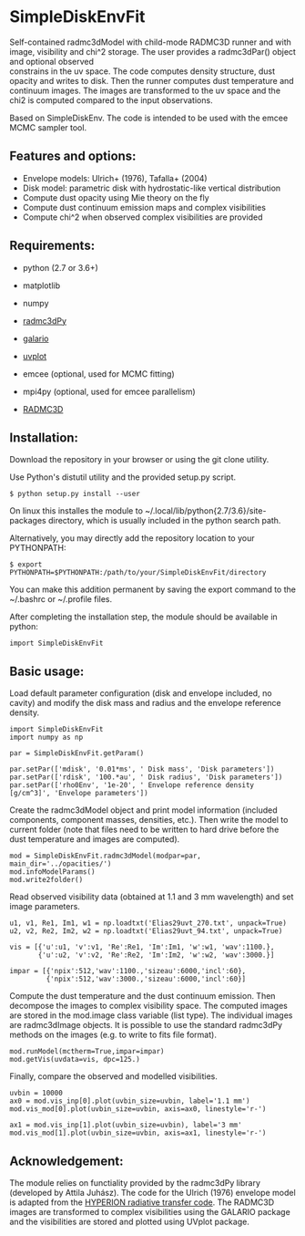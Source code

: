 SimpleDiskEnvFit
================

Self-contained radmc3dModel with child-mode RADMC3D runner and with 
image, visibility and chi^2 storage.
The user provides a radmc3dPar() object and optional observed     
constrains in the uv space. The code computes density structure, 
dust opacity and writes to disk. Then the runner computes dust 
temperature and continuum images. The images are transformed to the 
uv space and the chi2 is computed compared to the input observations.

Based on SimpleDiskEnv. The code is intended to be used with the 
emcee MCMC sampler tool.

Features and options:
--------------------

- Envelope models: Ulrich+ (1976), Tafalla+ (2004) 
- Disk model: parametric disk with hydrostatic-like vertical distribution
- Compute dust opacity using Mie theory on the fly
- Compute dust continuum emission maps and complex visibilities
- Compute chi^2 when observed complex visibilities are provided

 
Requirements:
------------

- python (2.7 or 3.6+)
- matplotlib
- numpy
- [radmc3dPy](https://www.ast.cam.ac.uk/~juhasz/radmc3dPyDoc)
- [galario](https://github.com/mtazzari/galario) 
- [uvplot](https://github.com/mtazzari/uvplot)
- emcee (optional, used for MCMC fitting)
- mpi4py (optional, used for emcee parallelism)

- [RADMC3D](http://www.ita.uni-heidelberg.de/~dullemond/software/radmc-3d)


Installation:
------------

Download the repository in your browser or using the git clone utility.

Use Python's distutil utility and the provided setup.py script. 

```
$ python setup.py install --user
```

On linux this 
installes the module to ~/.local/lib/python{2.7/3.6}/site-packages directory, 
which is usually included in the python search path.

Alternatively, you may directly add the repository location to your PYTHONPATH:

```
$ export PYTHONPATH=$PYTHONPATH:/path/to/your/SimpleDiskEnvFit/directory
```
You can make this addition permanent by saving the export command to the 
~/.bashrc or ~/.profile files.

After completing the installation step, the module should be available in python:

```
import SimpleDiskEnvFit
```

Basic usage:
-----------

Load default parameter configuration (disk and envelope included, no cavity) and 
modify the disk mass and radius and the envelope reference density.
```
import SimpleDiskEnvFit
import numpy as np

par = SimpleDiskEnvFit.getParam()

par.setPar(['mdisk', '0.01*ms', ' Disk mass', 'Disk parameters'])
par.setPar(['rdisk', '100.*au', ' Disk radius', 'Disk parameters'])
par.setPar(['rho0Env', '1e-20', ' Envelope reference density [g/cm^3]', 'Envelope parameters'])
```

Create the radmc3dModel object and print model information (included components, 
component masses, densities, etc.). Then write the model to current folder (note 
that files need to be written to hard drive before the dust temperature and 
images are computed).
```
mod = SimpleDiskEnvFit.radmc3dModel(modpar=par, main_dir='../opacities/')
mod.infoModelParams()
mod.write2folder()
```

Read observed visibility data (obtained at 1.1 and 3 mm wavelength) and set 
image parameters.
```
u1, v1, Re1, Im1, w1 = np.loadtxt('Elias29uvt_270.txt', unpack=True)
u2, v2, Re2, Im2, w2 = np.loadtxt('Elias29uvt_94.txt', unpack=True)

vis = [{'u':u1, 'v':v1, 'Re':Re1, 'Im':Im1, 'w':w1, 'wav':1100.},
       {'u':u2, 'v':v2, 'Re':Re2, 'Im':Im2, 'w':w2, 'wav':3000.}]
           
impar = [{'npix':512,'wav':1100.,'sizeau':6000,'incl':60},
         {'npix':512,'wav':3000.,'sizeau':6000,'incl':60}]
```

Compute the dust temperature and the dust continuum emission. Then decompose the 
images to complex visibility space. The computed images are stored in the mod.image 
class variable (list type). The individual images are radmc3dImage objects. It is 
possible to use the standard radmc3dPy methods on the images (e.g. to write to fits 
file format).
```
mod.runModel(mctherm=True,impar=impar)
mod.getVis(uvdata=vis, dpc=125.)
```

Finally, compare the observed and modelled visibilities.
```
uvbin = 10000
ax0 = mod.vis_inp[0].plot(uvbin_size=uvbin, label='1.1 mm')
mod.vis_mod[0].plot(uvbin_size=uvbin, axis=ax0, linestyle='r-')

ax1 = mod.vis_inp[1].plot(uvbin_size=uvbin), label='3 mm'
mod.vis_mod[1].plot(uvbin_size=uvbin, axis=ax1, linestyle='r-')
```

Acknowledgement:
---------------

The module relies on functiality provided by the radmc3dPy library (developed by 
Attila Juhász). The code for the Ulrich (1976) envelope model is adapted from 
the [HYPERION radiative transfer code](http://www.hyperion-rt.org/).
The RADMC3D images are transformed to complex visibilities using the GALARIO 
package and the visibilities are stored and plotted using UVplot package.

